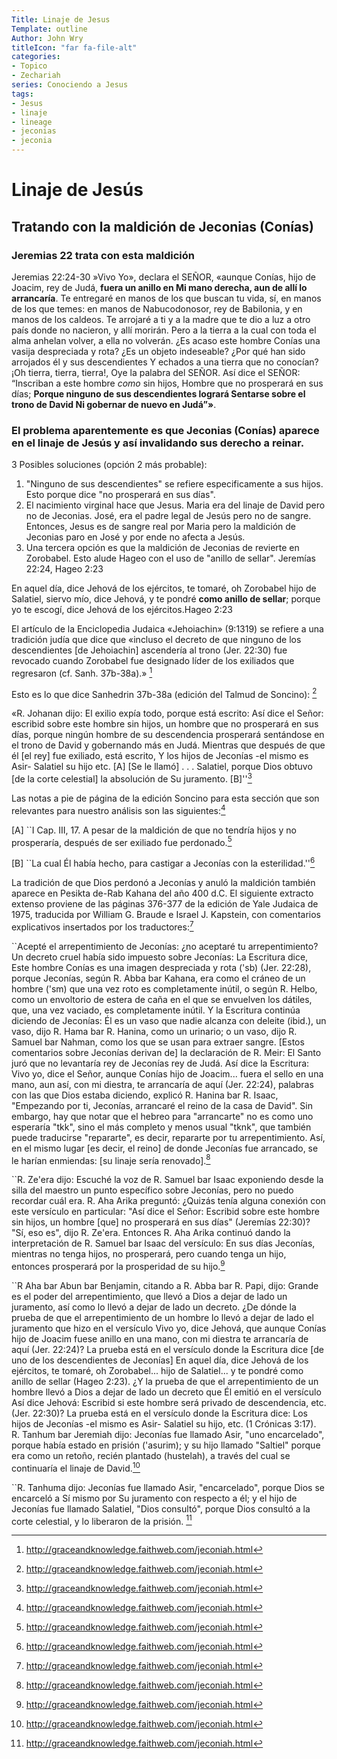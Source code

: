 ```yaml
---
Title: Linaje de Jesus
Template: outline
Author: John Wry
titleIcon: "far fa-file-alt"
categories:
- Topico
- Zechariah
series: Conociendo a Jesus
tags:
- Jesus
- linaje
- lineage
- jeconias
- jeconia
---
```


# Linaje de Jesús

## Tratando con la maldición de Jeconias (Conías)

### Jeremias 22 trata con esta maldición

Jeremias 22:24-30  »Vivo Yo», declara el SEÑOR, «aunque Conías, hijo de Joacim, rey de Judá, **fuera un anillo en Mi mano derecha, aun de allí lo arrancaría**. Te entregaré en manos de los que buscan tu vida, sí, en manos de los que temes: en manos de Nabucodonosor, rey de Babilonia, y en manos de los caldeos. Te arrojaré a ti y a la madre que te dio a luz a otro país donde no nacieron, y allí morirán. Pero a la tierra a la cual con toda el alma anhelan volver, a ella no volverán. ¿Es acaso este hombre Conías una vasija despreciada y rota? ¿Es un objeto indeseable? ¿Por qué han sido arrojados él y sus descendientes Y echados a una tierra que no conocían? ¡Oh tierra, tierra, tierra!, Oye la palabra del SEÑOR. Así dice el SEÑOR: “Inscriban a este hombre *como* sin hijos, Hombre que no prosperará en sus días; **Porque ninguno de sus descendientes logrará Sentarse sobre el trono de David Ni gobernar de nuevo en Judá”»**.

### El problema aparentemente es que Jeconias (Conías) aparece en el linaje de Jesús y así invalidando sus derecho a reinar. 

3 Posibles soluciones (opción 2 más probable): 

1. "Ninguno de sus descendientes" se refiere especificamente a sus hijos. Esto porque dice "no prosperará en sus días". 
2. El nacimiento virginal hace que Jesus. Maria era del linaje de David pero no de Jeconias. José, era el padre legal de Jesús pero no de sangre. Entonces, Jesus es de sangre real por Maria pero la maldición de Jeconias paro en José y por ende no afecta a Jesús. 
3. Una tercera opción es que la maldición de Jeconias de revierte en Zorobabel. Esto alude Hageo con el uso de "anillo de sellar". Jeremías 22:24, Hageo 2:23

En aquel día, dice Jehová de los ejércitos, te tomaré, oh Zorobabel hijo de Salatiel, siervo mío, dice Jehová, y te pondré **como anillo de sellar**; porque yo te escogí, dice Jehová de los ejércitos.Hageo 2:23

El artículo de la Enciclopedia Judaica «Jehoiachin» (9:1319) se refiere a una tradición judía que dice que «incluso el decreto de que ninguno de los descendientes [de Jehoiachin] ascendería al trono (Jer. 22:30) fue revocado cuando Zorobabel fue designado líder de los exiliados que regresaron (cf. Sanh. 37b-38a).» [^1]

Esto es lo que dice Sanhedrin 37b-38a (edición del Talmud de Soncino): [^1]

«R. Johanan dijo: El exilio expía todo, porque está escrito: Así dice el Señor: escribid sobre este hombre sin hijos, un hombre que no prosperará en sus días, porque ningún hombre de su descendencia prosperará sentándose en el trono de David y gobernando más en Judá. Mientras que después de que él [el rey] fue exiliado, está escrito, Y los hijos de Jeconías -el mismo es Asir- Salatiel su hijo etc. [A] [Se le llamó] . . . Salatiel, porque Dios obtuvo [de la corte celestial] la absolución de Su juramento. [B]''[^1]

Las notas a pie de página de la edición Soncino para esta sección que son relevantes para nuestro análisis son las siguientes:[^1]

[A] ``I Cap. III, 17. A pesar de la maldición de que no tendría hijos y no prosperaría, después de ser exiliado fue perdonado.[^1]

[B] ``La cual Él había hecho, para castigar a Jeconías con la esterilidad.''[^1]

La tradición de que Dios perdonó a Jeconías y anuló la maldición también aparece en Pesikta de-Rab Kahana del año 400 d.C. El siguiente extracto extenso proviene de las páginas 376-377 de la edición de Yale Judaica de 1975, traducida por William G. Braude e Israel J. Kapstein, con comentarios explicativos insertados por los traductores:[^1]

``Acepté el arrepentimiento de Jeconías: ¿no aceptaré tu arrepentimiento? Un decreto cruel había sido impuesto sobre Jeconías: La Escritura dice, Este hombre Conías es una imagen despreciada y rota ('sb) (Jer. 22:28), porque Jeconías, según R. Abba bar Kahana, era como el cráneo de un hombre ('sm) que una vez roto es completamente inútil, o según R. Helbo, como un envoltorio de estera de caña en el que se envuelven los dátiles, que, una vez vaciado, es completamente inútil. Y la Escritura continúa diciendo de Jeconías: Él es un vaso que nadie alcanza con deleite (ibid.), un vaso, dijo R. Hama bar R. Hanina, como un urinario; o un vaso, dijo R. Samuel bar Nahman, como los que se usan para extraer sangre. [Estos comentarios sobre Jeconías derivan de] la declaración de R. Meir: El Santo juró que no levantaría rey de Jeconías rey de Judá. Así dice la Escritura: Vivo yo, dice el Señor, aunque Conías hijo de Joacim... fuera el sello en una mano, aun así, con mi diestra, te arrancaría de aquí (Jer. 22:24), palabras con las que Dios estaba diciendo, explicó R. Hanina bar R. Isaac, "Empezando por ti, Jeconías, arrancaré el reino de la casa de David". Sin embargo, hay que notar que el hebreo para "arrancarte" no es como uno esperaría "tkk", sino el más completo y menos usual "tknk", que también puede traducirse "repararte", es decir, repararte por tu arrepentimiento. Así, en el mismo lugar [es decir, el reino] de donde Jeconías fue arrancado, se le harían enmiendas: [su linaje sería renovado].[^1]

``R. Ze'era dijo: Escuché la voz de R. Samuel bar Isaac exponiendo desde la silla del maestro un punto específico sobre Jeconías, pero no puedo recordar cuál era. R. Aha Arika preguntó: ¿Quizás tenía alguna conexión con este versículo en particular: "Así dice el Señor: Escribid sobre este hombre sin hijos, un hombre [que] no prosperará en sus días" (Jeremías 22:30)? "Sí, eso es", dijo R. Ze'era. Entonces R. Aha Arika continuó dando la interpretación de R. Samuel bar Isaac del versículo: En sus días Jeconías, mientras no tenga hijos, no prosperará, pero cuando tenga un hijo, entonces prosperará por la prosperidad de su hijo.[^1]

``R Aha bar Abun bar Benjamin, citando a R. Abba bar R. Papi, dijo: Grande es el poder del arrepentimiento, que llevó a Dios a dejar de lado un juramento, así como lo llevó a dejar de lado un decreto. ¿De dónde la prueba de que el arrepentimiento de un hombre lo llevó a dejar de lado el juramento que hizo en el versículo Vivo yo, dice Jehová, que aunque Conías hijo de Joacim fuese anillo en una mano, con mi diestra te arrancaría de aquí (Jer. 22:24)? La prueba está en el versículo donde la Escritura dice [de uno de los descendientes de Jeconías] En aquel día, dice Jehová de los ejércitos, te tomaré, oh Zorobabel... hijo de Salatiel... y te pondré como anillo de sellar (Hageo 2:23). ¿Y la prueba de que el arrepentimiento de un hombre llevó a Dios a dejar de lado un decreto que Él emitió en el versículo Así dice Jehová: Escribid si este hombre será privado de descendencia, etc. (Jer. 22:30)? La prueba está en el versículo donde la Escritura dice: Los hijos de Jeconías -el mismo es Asir- Salatiel su hijo, etc. (1 Crónicas 3:17). R. Tanhum bar Jeremiah dijo: Jeconías fue llamado Asir, "uno encarcelado", porque había estado en prisión ('asurim); y su hijo llamado "Saltiel" porque era como un retoño, recién plantado (hustelah), a través del cual se continuaría el linaje de David.[^1]

``R. Tanhuma dijo: Jeconías fue llamado Asir, "encarcelado", porque Dios se encarceló a Sí mismo por Su juramento con respecto a él; y el hijo de Jeconías fue llamado Salatiel, "Dios consultó", porque Dios consultó a la corte celestial, y lo liberaron de la prisión. [^1]

[^1]: http://graceandknowledge.faithweb.com/jeconiah.html



